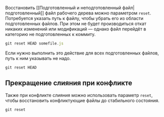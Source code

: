 Восстановить [[Подготовленный и неподготовленный файл|подготовленный]] файл рабочего дерева можно параметром `reset`. Потребуется указать путь к файлу, чтобы убрать его из области подготовленных файлов. При этом не будет производиться откат никаких изменений или модификаций — однако файл перейдёт в категорию не подготовленных к коммиту.  
  

```js
git reset HEAD somefile.js
```

  
Если нужно выполнить это действие для всех подготовленных файлов, путь к ним указывать не надо.  
  

```js
git reset HEAD
```


## Прекращение слияния при конфликте


Также при конфликте слияния можно использовать параметр `reset`, чтобы восстановить конфликтующие файлы до стабильного состояния.  
  

```js
git reset
```